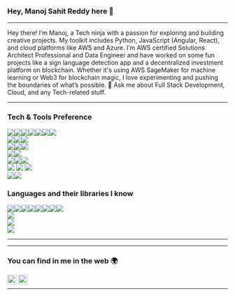 ### Hey, Manoj Sahit Reddy here 👋

---

Hey there! I’m Manoj, a Tech ninja with a passion for exploring and building creative projects. My toolkit includes Python, JavaScript (Angular, React), and cloud platforms like AWS and Azure. I’m AWS certified Solutions Architect Professional and Data Engineer and have worked on some fun projects like a sign language detection app and a decentralized investment platform on blockchain. Whether it's using AWS SageMaker for machine learning or Web3 for blockchain magic, I love experimenting and pushing the boundaries of what’s possible.
 💬 Ask me about Full Stack Development, Cloud, and any Tech-related stuff.



---


### Tech & Tools Preference

<img src="https://img.shields.io/badge/-HTML5-E34F26?style=flat&logo=html5&logoColor=white"/><img src="https://img.shields.io/badge/-CSS3-1572B6?style=flat&logo=css3&logoColor=white"/><img src="https://img.shields.io/badge/-SASS-cc6699?style=flat&logo=sass&logoColor=ffffff"/><img src="https://img.shields.io/badge/-Bootstrap-563D7C?style=flat&logo=bootstrap&logoColor=white"/><img src="https://img.shields.io/badge/-JavaScript-eed718?style=flat&logo=javascript&logoColor=ffffff"/><img src="https://img.shields.io/badge/-jQuery-blue?style=flat&logo=jquery&logoColor=white"/><img src="https://img.shields.io/badge/-D3.js-black?style=flat&logo=d3.js&logoColor=white"/>
<br/>
<img src="https://img.shields.io/badge/-MySQL-F29111?style=flat&logo=mysql&logoColor=FFFFFF&logoColor=white"/><img src="https://img.shields.io/badge/-SQL%20Server-red?style=flat&logo=microsoft-sql-server&logoColor=FFFFFF"/><img src="https://img.shields.io/badge/-PHP-purple?style=flat&logo=php&logoColor=FFFFFF"/>
<br/>
<img src="https://img.shields.io/badge/-Microsoft%20Azure-blue?style=flat&logo=microsoft-azure&logoColor=white"/><img src="https://img.shields.io/badge/-AWS-orange?style=flat&logoColor=FFFFFF"/><img src="http://img.shields.io/badge/-Google%20Cloud%20Platform-4285F4?style=flat&logo=google%20cloud&logoColor=white"/>
<br/>
<img src="http://img.shields.io/badge/-Git-F1502F?style=flat&logo=git&logoColor=FFFFFF"/><img src="http://img.shields.io/badge/-Github-000000?style=flat&logo=github&logoColor=FFFFFF"/>
<br/>
<img src="https://img.shields.io/badge/-Augmented%20Reality-3C873A"/><img src="https://img.shields.io/badge/-SparkAR-e535ab?style=flat&logo=spark-ar&logoColor=FFFFFF"/><img src="https://img.shields.io/badge/-Alexa%20Skills%20Kit-007ACC?style=flat&logo=amazon-alexa&logoColor=white"/>
<br/>
<img src="https://img.shields.io/badge/-LaTeX-787878?style=flat&logo=latex&logoColor=FFFFFF"/> <img src="https://img.shields.io/badge/-Microsoft%20Office-1572B6?style=flat&logo=microsoft-office&logoColor=white"/> <img src="http://img.shields.io/badge/-MATLAB-430098"/>
<br/>
<img src="http://img.shields.io/badge/-Blockchain-black?style=flat"/><img src="http://img.shields.io/badge/-Ethereum-black?style=flat&logo=ethereum&logoColor=white"/>

### Languages and their libraries I know


<img src="https://img.shields.io/badge/-Python-black?style=flat&logo=python&logoColor=white"/><img src="https://img.shields.io/badge/-NumPy-black?style=flat&logo=numpy&logoColor=white"/><img src="https://img.shields.io/badge/-Pandas-black?style=flat&logo=pandas&logoColor=white"/><img src="https://img.shields.io/badge/-GeoPandas-black?style=flat&logo=pandas&logoColor=white"/><img src="https://img.shields.io/badge/-Matplotlib-black"/><img src="https://img.shields.io/badge/-Tkinter-black"/><img src="https://img.shields.io/badge/-Flask-black?style=flat&logo=flask&logoColor=white"/><img src="https://img.shields.io/badge/-OpenCV-black?style=flat&logo=opencv&logoColor=white"/>
<br/>
<img src="https://img.shields.io/badge/-C%20&%20C++-659ad2?style=flat&logo=c%2B%2B&logoColor=ffffff"/>
<br/>
<img src="http://img.shields.io/badge/-Java-F89820?style=flat&logo=java&logoColor=white"/>
<br/>
<img src="https://img.shields.io/badge/-C%23-brown?style=flat&logo=c-sharp&logoColor=ffffff"/>

---

---


### You can find in me in the web 🌍
[<img align="left" alt="Paanchajanya | Twitter" width="22px" src="https://cdn.jsdelivr.net/npm/simple-icons@v3/icons/twitter.svg" />][twitter]
[<img align="left" alt="Paanchajanya | LinkedIn" width="22px" src="https://cdn.jsdelivr.net/npm/simple-icons@v3/icons/linkedin.svg" />][linkedin]

<br/>


---

[twitter]: https://twitter.com/KPaanchajanya
[linkedin]: https://www.linkedin.com/in/krishna-paanchajanya-5454b71a0/
